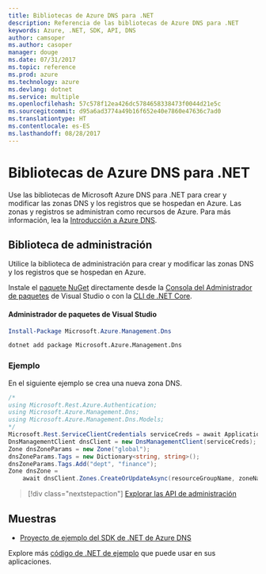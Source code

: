 ```yaml
---
title: Bibliotecas de Azure DNS para .NET
description: Referencia de las bibliotecas de Azure DNS para .NET
keywords: Azure, .NET, SDK, API, DNS
author: camsoper
ms.author: casoper
manager: douge
ms.date: 07/31/2017
ms.topic: reference
ms.prod: azure
ms.technology: azure
ms.devlang: dotnet
ms.service: multiple
ms.openlocfilehash: 57c578f12ea426dc5784658338473f0044d21e5c
ms.sourcegitcommit: d95a6ad3774a49b16f652e40e7860e47636c7ad0
ms.translationtype: HT
ms.contentlocale: es-ES
ms.lasthandoff: 08/28/2017
---
```

# <a name="azure-dns-libraries-for-net"></a>Bibliotecas de Azure DNS para .NET

Use las bibliotecas de Microsoft Azure DNS para .NET para crear y modificar las zonas DNS y los registros que se hospedan en Azure. Las zonas y registros se administran como recursos de Azure. Para más información, lea la [Introducción a Azure DNS](/azure/dns/dns-overview).

## <a name="management-library"></a>Biblioteca de administración

Utilice la biblioteca de administración para crear y modificar las zonas DNS y los registros que se hospedan en Azure.

Instale el [paquete NuGet](https://www.nuget.org/packages/Microsoft.Azure.Management.Dns) directamente desde la [Consola del Administrador de paquetes][PackageManager] de Visual Studio o con la [CLI de .NET Core][DotNetCLI].

#### <a name="visual-studio-package-manager"></a>Administrador de paquetes de Visual Studio

```powershell
Install-Package Microsoft.Azure.Management.Dns
```

```bash
dotnet add package Microsoft.Azure.Management.Dns
```

### <a name="example"></a>Ejemplo

En el siguiente ejemplo se crea una nueva zona DNS.

```csharp
/*
using Microsoft.Rest.Azure.Authentication;
using Microsoft.Azure.Management.Dns;
using Microsoft.Azure.Management.Dns.Models;
*/
Microsoft.Rest.ServiceClientCredentials serviceCreds = await ApplicationTokenProvider.LoginSilentAsync(tenantId, clientId, secret);
DnsManagementClient dnsClient = new DnsManagementClient(serviceCreds);            
Zone dnsZoneParams = new Zone("global");
dnsZoneParams.Tags = new Dictionary<string, string>();
dnsZoneParams.Tags.Add("dept", "finance");
Zone dnsZone =
    await dnsClient.Zones.CreateOrUpdateAsync(resourceGroupName, zoneName, dnsZoneParams, null, "*");
```

> [!div class="nextstepaction"]
> [Explorar las API de administración](/dotnet/api/overview/azure/dns/management)

## <a name="samples"></a>Muestras

* [Proyecto de ejemplo del SDK de .NET de Azure DNS](https://www.microsoft.com/download/details.aspx?id=47268)

Explore más [código de .NET de ejemplo](https://azure.microsoft.com/resources/samples/?platform=dotnet) que puede usar en sus aplicaciones.

[PackageManager]: https://docs.microsoft.com/nuget/tools/package-manager-console
[DotNetCLI]: https://docs.microsoft.com/dotnet/core/tools/dotnet-add-package
